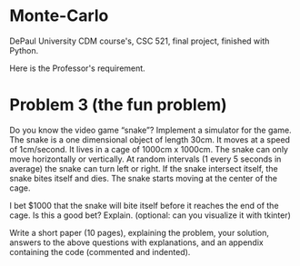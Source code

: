 # Monte-Carlo
DePaul University CDM course's, CSC 521, final project, finished with Python.

Here is the Professor's requirement.

# Problem 3 (the fun problem)

Do you know the video game “snake”? 
Implement a simulator for the game. The snake is a one dimensional object of length 30cm. It moves at a speed of 1cm/second. It lives in a cage of 1000cm x 1000cm. The snake can only move horizontally or vertically. At random intervals (1 every 5 seconds in average) the snake can turn left or right. If the snake intersect itself, the snake bites itself and dies. The snake starts moving at the center of the cage. 

I bet $1000 that the snake will bite itself before it reaches the end of the cage. Is this a good bet? Explain. (optional: can you visualize it with tkinter)

Write a short paper (10 pages), explaining the problem, your solution, answers to the above questions with explanations, and an appendix containing the code (commented and indented).
